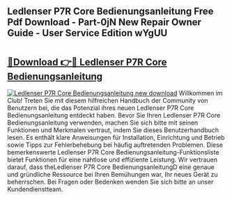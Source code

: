 ## Ledlenser P7R Core Bedienungsanleitung Free Pdf Download - Part-0jN New Repair Owner Guide - User Service Edition wYgUU

# <h2><a href="http://df544f.blite.top/?on=Ledlenser+P7R+Core+Bedienungsanleitung">🔗Download 👉🔴 Ledlenser P7R Core Bedienungsanleitung</a></h2>

[![Ledlenser P7R Core Bedienungsanleitung new download](https://i.imgur.com/lujVjoI.png)](http://df544f.blite.top/?on=Ledlenser+P7R+Core+Bedienungsanleitung)
Willkommen im Club! Treten Sie mit diesem hilfreichen Handbuch der Community von Benutzern bei, die das Potenzial ihres neuen Ledlenser P7R Core Bedienungsanleitung entdeckt haben. Bevor Sie Ihren Ledlenser P7R Core Bedienungsanleitung verwenden, machen Sie sich bitte mit seinen Funktionen und Merkmalen vertraut, indem Sie dieses Benutzerhandbuch lesen. Es enthält klare Anweisungen für Installation, Einrichtung und Betrieb sowie Tipps zur Fehlerbehebung bei häufig auftretenden Problemen. Diese bemerkenswerte Ledlenser P7R Core Bedienungsanleitung-Funktionsliste bietet Funktionen für eine nahtlose und effiziente Leistung. Wir vertrauen darauf, dass theLedlenser P7R Core BedienungsanleitungD eine genaue und gründliche Ressource bei Ihren Bemühungen war, Ihr neues Gerät zu beherrschen. Bei Fragen oder Bedenken wenden Sie sich bitte an unser Kundendienstteam.
